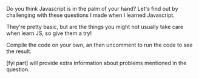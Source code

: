 Do you think Javascript is in the palm of your hand? 
Let's find out by challenging with these questions I made when I learned Javascript.

They're pretty basic, but are the things you might not usually take care when learn JS, so give them a try!

Compile the code on your own, an then uncomment to run the code to see the result.

[fyi part] will provide extra information about problems mentioned in the question.